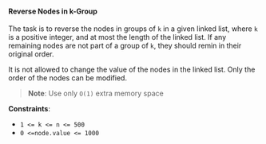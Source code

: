 #### Reverse Nodes in k-Group

The task is to reverse the nodes in groups of `k` in a given linked list,
where `k` is a positive integer, and at most the length of the linked list.
If any remaining nodes are not part of a group of `k`, they should remin in
their original order.

It is not allowed to change the value of the nodes in the linked list. Only the
order of the nodes can be modified.

> **Note**: Use only `O(1)` extra memory space

**Constraints**:

- `1 <= k <= n <= 500`
- `0 <=node.value <= 1000`
